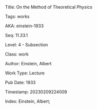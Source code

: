 Title:  On the Method of Theoretical Physics

Tags:   works

AKA:    einstein-1933

Seq:    11.33.1

Level:  4 - Subsection

Class:  work

Author: Einstein, Albert

Work Type: Lecture

Pub Date: 1933

Timestamp: 20230209224009

Index:  Einstein, Albert; 

